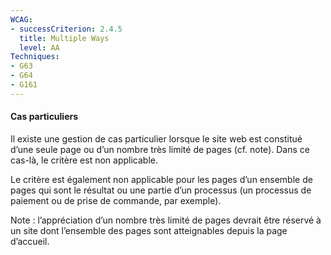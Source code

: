 ```yaml
---
WCAG: 
- successCriterion: 2.4.5
  title: Multiple Ways
  level: AA
Techniques:
- G63
- G64
- G161
---
```


#### Cas particuliers

Il existe une gestion de cas particulier lorsque le site web est constitué d’une seule page ou d’un nombre très limité de pages (cf. note). Dans ce cas-là, le critère est non applicable.

Le critère est également non applicable pour les pages d’un ensemble de pages qui sont le résultat ou une partie d’un processus (un processus de paiement ou de prise de commande, par exemple).

Note : l’appréciation d’un nombre très limité de pages devrait être réservé à un site dont l’ensemble des pages sont atteignables depuis la page d’accueil.
